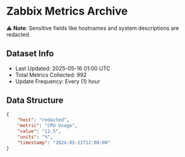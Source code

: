 # Zabbix Metrics Archive

⚠️ **Note**: Sensitive fields like hostnames and system descriptions are redacted.

## Dataset Info
- Last Updated: 2025-05-16 01:00 UTC
- Total Metrics Collected: 992
- Update Frequency: Every (1) hour

## Data Structure
```json
{
    "host": "redacted",
    "metric": "CPU Usage",
    "value": "12.5",
    "units": "%",
    "timestamp": "2024-05-21T12:00:00"
}
```
